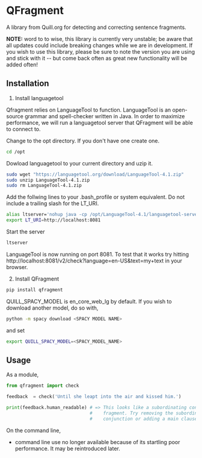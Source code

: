 # QFragment 

A library from Quill.org for detecting and correcting sentence fragments.

**NOTE:** word to to wise, this library is currently very unstable; be aware
that all updates could include breaking changes while we are in development.  If
you wish to use this library, please be sure to note the version you are using
and stick with it -- but come back often as great new functionality will be
added often!

## Installation

1. Install languagetool

Qfragment relies on LanguageTool to function. LanguageTool is an open-source
grammar and spell-checker written in Java. In order to maximize performance, we
will run a languagetool server that QFragment will be able to connect to.

Change to the opt directory. If you don't have one create one.
```bash
cd /opt
```

Dowload languagetool to your current directory and uzip it.
```bash
sudo wget "https://languagetool.org/download/LanguageTool-4.1.zip"
sudo unzip LanguageTool-4.1.zip
sudo rm LanguageTool-4.1.zip
```

Add the follwing lines to your .bash_profile or system equivalent. Do not
include a trailing slash for the LT_URI.
```bash
alias ltserver='nohup java -cp /opt/LanguageTool-4.1/languagetool-server.jar org.languagetool.server.HTTPServer --port 8081 </dev/null >/dev/null 2>&1 &'
export LT_URI=http://localhost:8081
```

Start the server
```bash
ltserver
```

LanguageTool is now running on port 8081. To test that it works try hitting
http://localhost:8081/v2/check?language=en-US&text=my+text in your browser.

2. Install QFragment

```bash
pip install qfragment
```

QUILL_SPACY_MODEL is en_core_web_lg by default. If you wish to download another
model, do so with,

```bash
python -m spacy download <SPACY MODEL NAME>
```

and set

```bash
export QUILL_SPACY_MODEL=<SPACY_MODEL_NAME>
```

## Usage

As a module,
```py
from qfragment import check

feedback  = check('Until she leapt into the air and kissed him.')

print(feedback.human_readable) # => This looks like a subordinating conjunction
                               #    fragment. Try removing the subordinating
                               #    conjunction or adding a main clause.
```

On the command line,

 + command line use no longer available because of its startling poor
   performance. It may be reintroduced later.
